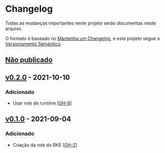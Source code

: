 # Changelog

Todas as mudanças importantes neste projeto serão documentas neste arquivo.

O formato é baseado no [Mantenha um Changelog](https://keepachangelog.com/pt-BR/1.0.0/),
e este projeto segue o [Versionamento Semântico](https://semver.org/lang/pt-BR/spec/v2.0.0.html).

## [Não publicado]

## [v0.2.0] - 2021-10-10
### Adicionado
- Usar role de runtime [[GH-9](https://github.com/mentoriaiac/iac_role_node_rke/pull/9)]

## [v0.1.0] - 2021-09-04
### Adicionado
- Criação da role do RKE [[GH-2](https://github.com/mentoriaiac/iac_role_node_rke/pull/2)]

[Não publicado]: https://github.com/mentoriaiac/iac_role_node_rke/compare/v0.2.0...HEAD
[v0.2.0]: https://github.com/mentoriaiac/iac_role_node_rke/compare/v0.1.0...v0.2.0
[v0.1.0]: https://github.com/mentoriaiac/iac_role_node_rke/releases/tag/v0.1.0

